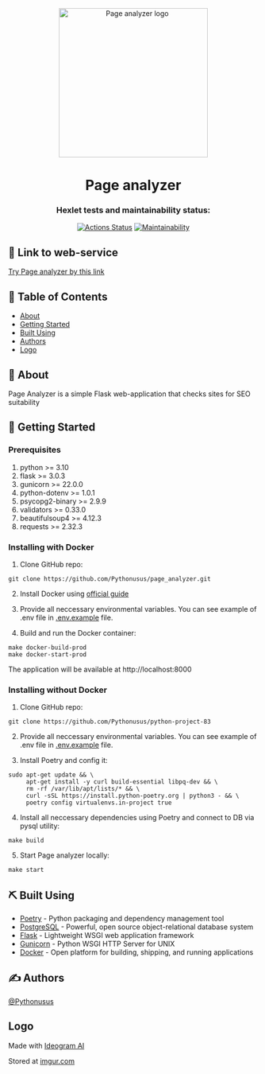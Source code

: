 <div align="center">

<img width=300px height=300px src="https://i.imgur.com/LSullCZ.jpeg" alt="Page analyzer logo">

# Page analyzer

### Hexlet tests and maintainability status:
[![Actions Status](https://github.com/Pythonusus/python-project-83/actions/workflows/hexlet-check.yml/badge.svg)](https://github.com/Pythonusus/python-project-83/actions)
[![Maintainability](https://api.codeclimate.com/v1/badges/c0b8636dbde831224ab2/maintainability)](https://codeclimate.com/github/Pythonusus/python-project-83/maintainability)

</div>

## 🔗 Link to web-service
[Try Page analyzer by this link](https://python-project-83-0p8a.onrender.com/)

## 📝 Table of Contents

- [About](#about)
- [Getting Started](#getting_started)
- [Built Using](#built_using)
- [Authors](#authors)
- [Logo](#logo)

<a name = "about"></a>
## 🧐 About

Page Analyzer is a simple Flask web-application that checks sites for SEO suitability

<a name = "getting_started"></a>
## 🏁 Getting Started

### Prerequisites

1. python >= 3.10
2. flask >= 3.0.3
3. gunicorn >= 22.0.0
4. python-dotenv >= 1.0.1
5. psycopg2-binary >= 2.9.9
6. validators >= 0.33.0
7. beautifulsoup4 >= 4.12.3
8. requests >= 2.32.3

### Installing with Docker
1. Clone GitHub repo:
```
git clone https://github.com/Pythonusus/page_analyzer.git
```
2. Install Docker using [official guide](https://docs.docker.com/desktop/)

3. Provide all neccessary environmental variables. You can see example of .env file in [.env.example](https://github.com/Pythonusus/python-project-83/blob/main/.env.example) file.

4. Build and run the Docker container:
```
make docker-build-prod
make docker-start-prod
```
The application will be available at http://localhost:8000


### Installing without Docker

1. Clone GitHub repo:
```
git clone https://github.com/Pythonusus/python-project-83
```

2. Provide all neccessary environmental variables. You can see example of .env file in [.env.example](https://github.com/Pythonusus/python-project-83/blob/main/.env.example) file.

3. Install Poetry and config it:
```
sudo apt-get update && \
     apt-get install -y curl build-essential libpq-dev && \
     rm -rf /var/lib/apt/lists/* && \
     curl -sSL https://install.python-poetry.org | python3 - && \
     poetry config virtualenvs.in-project true
```

4. Install all neccessary dependencies using Poetry and connect to DB via pysql utility:
```
make build
```

5. Start Page analyzer locally:
```
make start
```

<a name = "built_using"></a>
## ⛏️ Built Using

- [Poetry](https://python-poetry.org) - Python packaging and dependency management tool
- [PostgreSQL](https://www.postgresql.org/) - Powerful, open source object-relational database system
- [Flask](https://pypi.org/project/Flask/) - Lightweight WSGI web application framework
- [Gunicorn](https://gunicorn.org/) - Python WSGI HTTP Server for UNIX
- [Docker](https://www.docker.com/) - Open platform for building, shipping, and running applications

<a name = "authors"></a>
## ✍️ Authors

[@Pythonusus](https://github.com/Pythonusus)

<a name = "logo"></a>
## Logo
Made with [Ideogram AI](https://ideogram.ai/)

Stored at [imgur.com](https://imgur.com/)
